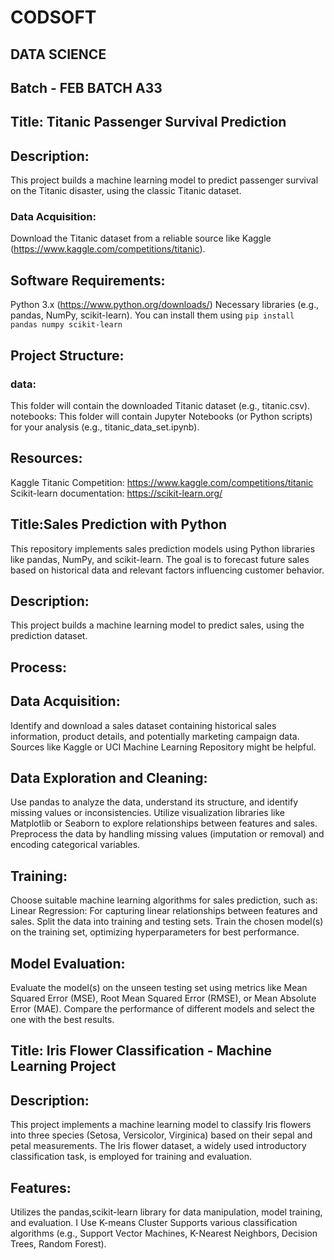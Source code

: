 # CODSOFT
## DATA SCIENCE
## Batch - FEB BATCH A33
## Title: Titanic Passenger Survival Prediction
## Description:
This project builds a machine learning model to predict passenger survival on the Titanic disaster, using the classic Titanic dataset.
### Data Acquisition: 
Download the Titanic dataset from a reliable source like Kaggle (https://www.kaggle.com/competitions/titanic).
## Software Requirements:
Python 3.x (https://www.python.org/downloads/)
Necessary libraries (e.g., pandas, NumPy, scikit-learn). You can install them using 
```pip install pandas numpy scikit-learn```
## Project Structure:
### data: 
This folder will contain the downloaded Titanic dataset (e.g., titanic.csv).
notebooks: This folder will contain Jupyter Notebooks (or Python scripts) for your analysis (e.g., titanic_data_set.ipynb).
## Resources:
Kaggle Titanic Competition: https://www.kaggle.com/competitions/titanic
Scikit-learn documentation: https://scikit-learn.org/

## Title:Sales Prediction with Python
This repository implements sales prediction models using Python libraries like pandas, NumPy, and scikit-learn. The goal is to forecast future sales based on historical data and relevant factors influencing customer behavior.
## Description:
This project builds a machine learning model to predict sales, using the prediction dataset.

## Process:

## Data Acquisition:
Identify and download a sales dataset containing historical sales information, product details, and potentially marketing campaign data. Sources like Kaggle or UCI Machine Learning Repository might be helpful.
## Data Exploration and Cleaning:
Use pandas to analyze the data, understand its structure, and identify missing values or inconsistencies.
Utilize visualization libraries like Matplotlib or Seaborn to explore relationships between features and sales.
Preprocess the data by handling missing values (imputation or removal) and encoding categorical variables.
## Training:
Choose suitable machine learning algorithms for sales prediction, such as:
Linear Regression: For capturing linear relationships between features and sales.
Split the data into training and testing sets.
Train the chosen model(s) on the training set, optimizing hyperparameters for best performance.
## Model Evaluation:
Evaluate the model(s) on the unseen testing set using metrics like Mean Squared Error (MSE), Root Mean Squared Error (RMSE), or Mean Absolute Error (MAE).
Compare the performance of different models and select the one with the best results.


## Title: Iris Flower Classification - Machine Learning Project

## Description:

This project implements a machine learning model to classify Iris flowers into three species (Setosa, Versicolor, Virginica) based on their sepal and petal measurements. The Iris flower dataset, a widely used introductory classification task, is employed for training and evaluation.

## Features:
Utilizes the pandas,scikit-learn library for data manipulation, model training, and evaluation.
I Use K-means Cluster
Supports various classification algorithms (e.g., Support Vector Machines, K-Nearest Neighbors, Decision Trees, Random Forest).
